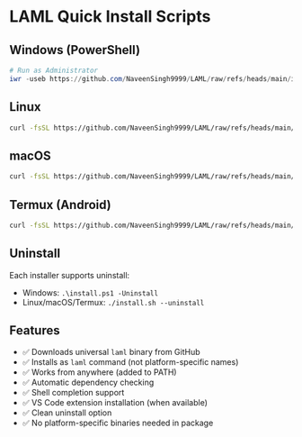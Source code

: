 # LAML Quick Install Scripts

## Windows (PowerShell)
```powershell
# Run as Administrator
iwr -useb https://github.com/NaveenSingh9999/LAML/raw/refs/heads/main/installers/windows/install.ps1 | iex
```

## Linux
```bash
curl -fsSL https://github.com/NaveenSingh9999/LAML/raw/refs/heads/main/installers/linux/install.sh | bash
```

## macOS
```bash
curl -fsSL https://github.com/NaveenSingh9999/LAML/raw/refs/heads/main/installers/macos/install.sh | bash
```

## Termux (Android)
```bash
curl -fsSL https://github.com/NaveenSingh9999/LAML/raw/refs/heads/main/installers/termux/install.sh | bash
```

## Uninstall
Each installer supports uninstall:
- Windows: `.\install.ps1 -Uninstall`
- Linux/macOS/Termux: `./install.sh --uninstall`

## Features
- ✅ Downloads universal `laml` binary from GitHub
- ✅ Installs as `laml` command (not platform-specific names)
- ✅ Works from anywhere (added to PATH)
- ✅ Automatic dependency checking
- ✅ Shell completion support
- ✅ VS Code extension installation (when available)
- ✅ Clean uninstall option
- ✅ No platform-specific binaries needed in package
